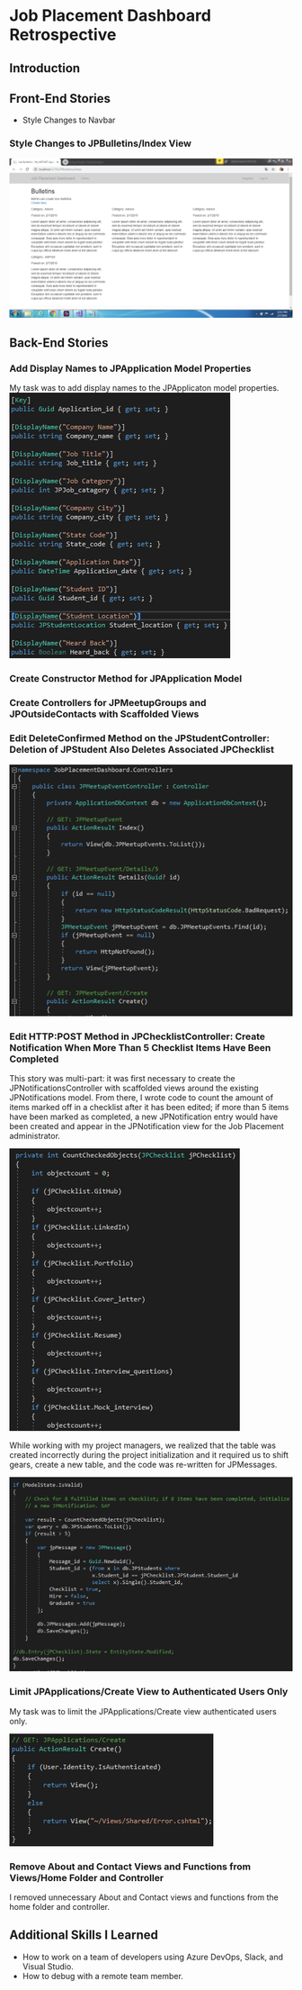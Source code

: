 # Job Placement Dashboard Retrospective
## Introduction
## Front-End Stories
* Style Changes to Navbar
### Style Changes to JPBulletins/Index View
![](3604.PNG)

## Back-End Stories
### Add Display Names to JPApplication Model Properties
My task was to add display names to the JPApplicaton model properties.
![](3651.PNG)

### Create Constructor Method for JPApplication Model
### Create Controllers for JPMeetupGroups and JPOutsideContacts with Scaffolded Views
### Edit DeleteConfirmed Method on the JPStudentController: Deletion of JPStudent Also Deletes Associated JPChecklist

![](3562.PNG)

### Edit HTTP:POST Method in JPChecklistController: Create Notification When More Than 5 Checklist Items Have Been Completed
This story was multi-part: it was first necessary to create the JPNotificationsController with scaffolded views around the existing JPNotifications model. From there, I wrote code to count the amount of items marked off in a checklist after it has been edited; if more than 5 items have been marked as completed, a new JPNotification entry would have been created and appear in the JPNotification view for the Job Placement administrator. 

![](3564-2.PNG)

While working with my project managers, we realized that the table was created incorrectly during the project initialization and it required us to shift gears, create a new table, and the code was re-written for JPMessages.

![](3564.PNG)

### Limit JPApplications/Create View to Authenticated Users Only
My task was to limit the JPApplications/Create view authenticated users only.

![](3592.PNG)

### Remove About and Contact Views and Functions from Views/Home Folder and Controller
I removed unnecessary About and Contact views and functions from the home folder and controller.

## Additional Skills I Learned
* How to work on a team of developers using Azure DevOps, Slack, and Visual Studio.
* How to debug with a remote team member.
